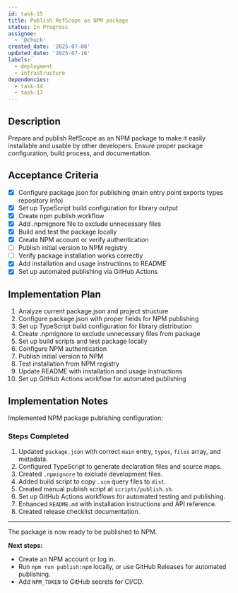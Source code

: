 ```yaml
---
id: task-15
title: Publish RefScope as NPM package
status: In Progress
assignee:
  - '@chuck'
created_date: '2025-07-08'
updated_date: '2025-07-16'
labels:
  - deployment
  - infrastructure
dependencies:
  - task-14
  - task-17
---
```


## Description

Prepare and publish RefScope as an NPM package to make it easily installable and usable by other developers. Ensure proper package configuration, build process, and documentation.

## Acceptance Criteria

- [x] Configure package.json for publishing (main entry point exports types repository info)
- [x] Set up TypeScript build configuration for library output
- [x] Create npm publish workflow
- [x] Add .npmignore file to exclude unnecessary files
- [x] Build and test the package locally
- [x] Create NPM account or verify authentication
- [ ] Publish initial version to NPM registry
- [ ] Verify package installation works correctly
- [x] Add installation and usage instructions to README
- [x] Set up automated publishing via GitHub Actions

## Implementation Plan

1. Analyze current package.json and project structure
2. Configure package.json with proper fields for NPM publishing
3. Set up TypeScript build configuration for library distribution
4. Create .npmignore to exclude unnecessary files from package
5. Set up build scripts and test package locally
6. Configure NPM authentication
7. Publish initial version to NPM
8. Test installation from NPM registry
9. Update README with installation and usage instructions
10. Set up GitHub Actions workflow for automated publishing

## Implementation Notes

Implemented NPM package publishing configuration:

### Steps Completed

1. Updated `package.json` with correct `main` entry, `types`, `files` array, and metadata.
2. Configured TypeScript to generate declaration files and source maps.
3. Created `.npmignore` to exclude development files.
4. Added build script to copy `.scm` query files to `dist`.
5. Created manual publish script at `scripts/publish.sh`.
6. Set up GitHub Actions workflows for automated testing and publishing.
7. Enhanced `README.md` with installation instructions and API reference.
8. Created release checklist documentation.

---

The package is now ready to be published to NPM.

**Next steps:**

- Create an NPM account or log in.
- Run `npm run publish:npm` locally, or use GitHub Releases for automated publishing.
- Add `NPM_TOKEN` to GitHub secrets for CI/CD.
